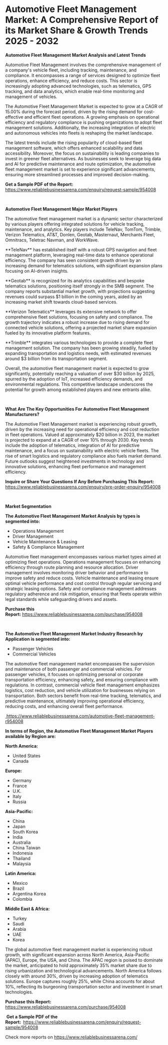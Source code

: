 <p><h1>Automotive Fleet Management Market: A Comprehensive Report of its Market Share & Growth Trends 2025 - 2032</h1></p><p><strong>Automotive Fleet Management Market Analysis and Latest Trends</strong></p>
<p><p>Automotive Fleet Management involves the comprehensive management of a company's vehicle fleet, including tracking, maintenance, and compliance. It encompasses a range of services designed to optimize fleet operations, enhance efficiency, and reduce costs. This sector is increasingly adopting advanced technologies, such as telematics, GPS tracking, and data analytics, which enable real-time monitoring and management of vehicles.</p><p>The Automotive Fleet Management Market is expected to grow at a CAGR of 15.00% during the forecast period, driven by the rising demand for cost-effective and efficient fleet operations. A growing emphasis on operational efficiency and regulatory compliance is pushing organizations to adopt fleet management solutions. Additionally, the increasing integration of electric and autonomous vehicles into fleets is reshaping the market landscape.</p><p>The latest trends include the rising popularity of cloud-based fleet management software, which offers enhanced scalability and data accessibility. Moreover, the focus on sustainability is leading companies to invest in greener fleet alternatives. As businesses seek to leverage big data and AI for predictive maintenance and route optimization, the automotive fleet management market is set to experience significant advancements, ensuring more streamlined processes and improved decision-making.</p></p>
<p><strong>Get a Sample PDF of the Report:&nbsp;</strong> <a href="https://www.reliablebusinessarena.com/enquiry/request-sample/954008?utm_campaign=2800&utm_medium=2&utm_source=Github&utm_content=ia&utm_term=05032025&utm_id=automotive-fleet-management">https://www.reliablebusinessarena.com/enquiry/request-sample/954008</a></p>
<p>&nbsp;</p>
<p><strong>Automotive Fleet Management Major Market Players</strong></p>
<p><p>The automotive fleet management market is a dynamic sector characterized by various players offering integrated solutions for vehicle tracking, maintenance, and analytics. Key players include TeleNav, TomTom, Trimble, Verizon Telematics, AT&T, Donlen, Geotab, Masternaut, Merchants Fleet, Omnitracs, Teletrac Navman, and WorkWave. </p><p>**TeleNav** has established itself with a robust GPS navigation and fleet management platform, leveraging real-time data to enhance operational efficiency. The company has seen consistent growth driven by an increasing demand for telematics solutions, with significant expansion plans focusing on AI-driven insights.</p><p>**Geotab** is recognized for its analytics capabilities and bespoke telematics solutions, positioning itself strongly in the SMB segment. The company reports substantial market growth, with projections suggesting revenues could surpass $1 billion in the coming years, aided by an increasing market shift towards cloud-based services.</p><p>**Verizon Telematics** leverages its extensive network to offer comprehensive fleet solutions, focusing on safety and compliance. The growth trajectory indicates a robust increase due to rising demand for connected vehicle solutions, offering a projected market share expansion fueled by its innovative platform features.</p><p>**Trimble** integrates various technologies to provide a complete fleet management solution. The company has been growing steadily, fueled by expanding transportation and logistics needs, with estimated revenues around $3 billion from its transportation segment.</p><p>Overall, the automotive fleet management market is expected to grow significantly, potentially reaching a valuation of over $30 billion by 2025, spurred by the adoption of IoT, increased efficiency demands, and environmental regulations. This competitive landscape underscores the potential for growth among established players and new entrants alike.</p></p>
<p>&nbsp;</p>
<p><strong>What Are The Key Opportunities For Automotive Fleet Management Manufacturers?</strong></p>
<p><p>The Automotive Fleet Management market is experiencing robust growth, driven by the increasing need for operational efficiency and cost reduction in fleet operations. Valued at approximately $20 billion in 2023, the market is projected to expand at a CAGR of over 10% through 2030. Key trends include the adoption of telematics, integration of AI for predictive maintenance, and a focus on sustainability with electric vehicle fleets. The rise of smart logistics and regulatory compliance also fuels market demand. Future outlooks suggest heightened investments in technology and innovative solutions, enhancing fleet performance and management efficiency.</p></p>
<p><strong>Inquire or Share Your Questions If Any Before Purchasing This Report:</strong> <a href="https://www.reliablebusinessarena.com/enquiry/pre-order-enquiry/954008?utm_campaign=2800&utm_medium=2&utm_source=Github&utm_content=ia&utm_term=05032025&utm_id=automotive-fleet-management">https://www.reliablebusinessarena.com/enquiry/pre-order-enquiry/954008</a></p>
<p>&nbsp;</p>
<p><strong>Market Segmentation</strong></p>
<p><strong>The Automotive Fleet Management Market Analysis by types is segmented into:</strong></p>
<p><ul><li>Operations Management</li><li>Driver Management</li><li>Vehicle Maintenance & Leasing</li><li>Safety & Compliance Management</li></ul></p>
<p><p>Automotive fleet management encompasses various market types aimed at optimizing fleet operations. Operations management focuses on enhancing efficiency through route planning and resource allocation. Driver management involves monitoring driver behavior and performance to improve safety and reduce costs. Vehicle maintenance and leasing ensure optimal vehicle performance and cost control through regular servicing and strategic leasing options. Safety and compliance management addresses regulatory adherence and risk mitigation, ensuring that fleets operate within legal standards while safeguarding drivers and assets.</p></p>
<p><strong>Purchase this Report:&nbsp;</strong><a href="https://www.reliablebusinessarena.com/purchase/954008?utm_campaign=2800&utm_medium=2&utm_source=Github&utm_content=ia&utm_term=05032025&utm_id=automotive-fleet-management">https://www.reliablebusinessarena.com/purchase/954008</a></p>
<p>&nbsp;</p>
<p><strong>The Automotive Fleet Management Market Industry Research by Application is segmented into:</strong></p>
<p><ul><li>Passenger Vehicles</li><li>Commercial Vehicles</li></ul></p>
<p><p>The automotive fleet management market encompasses the supervision and maintenance of both passenger and commercial vehicles. For passenger vehicles, it focuses on optimizing personal or corporate transportation efficiency, enhancing safety, and ensuring compliance with regulations. In contrast, commercial vehicle fleet management emphasizes logistics, cost reduction, and vehicle utilization for businesses relying on transportation. Both sectors benefit from real-time tracking, telematics, and predictive maintenance, ultimately improving operational efficiency, reducing costs, and enhancing overall fleet performance.</p></p>
<p><a href="https://www.reliablebusinessarena.com/automotive-fleet-management-r954008?utm_campaign=2800&utm_medium=2&utm_source=Github&utm_content=ia&utm_term=05032025&utm_id=automotive-fleet-management">&nbsp;https://www.reliablebusinessarena.com/automotive-fleet-management-r954008</a></p>
<p><strong>In terms of Region, the Automotive Fleet Management Market Players available by Region are:</strong></p>
<p>
    <p> <strong> North America: </strong>
        <ul>
            <li>United States</li>
            <li>Canada</li>
        </ul>
        </p> 
    <p> <strong> Europe: </strong>
        <ul>
            <li>Germany</li>
            <li>France</li>
            <li>U.K.</li>
            <li>Italy</li>
            <li>Russia</li>
        </ul>
        </p> 
    <p> <strong> Asia-Pacific: </strong>
        <ul>
            <li>China</li>
            <li>Japan</li>
            <li>South Korea</li>
            <li>India</li>
            <li>Australia</li>
            <li>China Taiwan</li>
            <li>Indonesia</li>
            <li>Thailand</li>
            <li>Malaysia</li>
        </ul>
        </p> 
    <p> <strong> Latin America: </strong>
        <ul>
            <li>Mexico</li>
            <li>Brazil</li>
            <li>Argentina Korea</li>
            <li>Colombia</li>
        </ul>
        </p> 
    <p> <strong> Middle East & Africa: </strong>
        <ul>
            <li>Turkey</li>
            <li>Saudi</li>
            <li>Arabia</li>
            <li>UAE</li>
            <li>Korea</li>
        </ul>
    </p>
    </p>
<p><p>The global automotive fleet management market is experiencing robust growth, with significant expansion across North America, Asia-Pacific (APAC), Europe, the USA, and China. The APAC region is poised to dominate the market, anticipated to hold approximately 35% market share due to rising urbanization and technological advancements. North America follows closely with around 30%, driven by increasing adoption of telematics solutions. Europe captures roughly 25%, while China accounts for about 10%, reflecting its burgeoning transportation sector and investment in smart technologies.</p></p>
<p><strong>Purchase this Report: </strong><a href="https://www.reliablebusinessarena.com/purchase/954008?utm_campaign=2800&utm_medium=2&utm_source=Github&utm_content=ia&utm_term=05032025&utm_id=automotive-fleet-management">https://www.reliablebusinessarena.com/purchase/954008</a></p>
<p>&nbsp;<strong>Get a Sample PDF of the Report:&nbsp;&nbsp;</strong><a href="https://www.reliablebusinessarena.com/enquiry/request-sample/954008?utm_campaign=2800&utm_medium=2&utm_source=Github&utm_content=ia&utm_term=05032025&utm_id=automotive-fleet-management">https://www.reliablebusinessarena.com/enquiry/request-sample/954008</a></p>
<p><strong></strong></p>
<p>Check more reports on <a href="https://www.reliablebusinessarena.com/?utm_campaign=2800&utm_medium=2&utm_source=Github&utm_content=ia&utm_term=05032025&utm_id=automotive-fleet-management">https://www.reliablebusinessarena.com/</a></p>